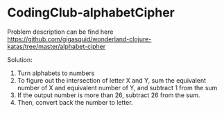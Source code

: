 # CodingClub-alphabetCipher

Problem description can be find here
https://github.com/gigasquid/wonderland-clojure-katas/tree/master/alphabet-cipher

Solution:
1. Turn alphabets to numbers
2. To figure out the intersection of letter X and Y, sum the equivalent number of X and equivalent number of Y, and subtract 1 from the sum
3. If the output number is more than 26, subtract 26 from the sum.
4. Then, convert back the number to letter. 
        

